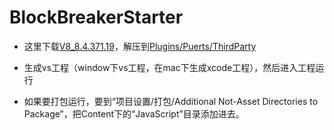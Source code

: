 # BlockBreakerStarter

* 这里下载[V8_8.4.371.19](https://github.com/puerts/backend-v8/releases/tag/V8_8.4.371.19_230426)，解压到[Plugins/Puerts/ThirdParty](Plugins/Puerts/ThirdParty)

* 生成vs工程（window下vs工程，在mac下生成xcode工程），然后进入工程运行

* 如果要打包运行，要到“项目设置/打包/Additional Not-Asset Directories to Package”，把Content下的“JavaScript”目录添加进去。
